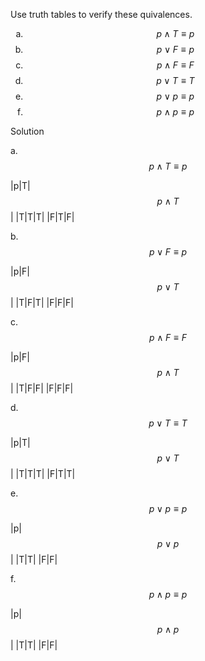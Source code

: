 Use truth tables to verify these quivalences.

1. $$p \wedge T \equiv p$$
2. $$p \vee F \equiv p$$
3. $$p \wedge F \equiv F$$
4. $$p \vee T \equiv T$$
5. $$p \vee p \equiv p$$
6. $$p \wedge p \equiv p$$

Solution

a. $$p \wedge T \equiv p$$

|p|T|$$p \wedge T$$|
|T|T|T|
|F|T|F|

b. $$p \vee F \equiv p$$

|p|F|$$p \vee T$$|
|T|F|T|
|F|F|F|

c. $$p \wedge F \equiv F$$

|p|F|$$p \wedge T$$|
|T|F|F|
|F|F|F|

d. $$p \vee T \equiv T$$

|p|T|$$p \vee T$$|
|T|T|T|
|F|T|T|

e. $$p \vee p \equiv p$$

|p|$$p \vee p$$|
|T|T|
|F|F|

f. $$p \wedge p \equiv p$$

|p|$$p \wedge p$$|
|T|T|
|F|F|

<style type="text/css">
    ol { list-style-type: lower-alpha; }
</style>